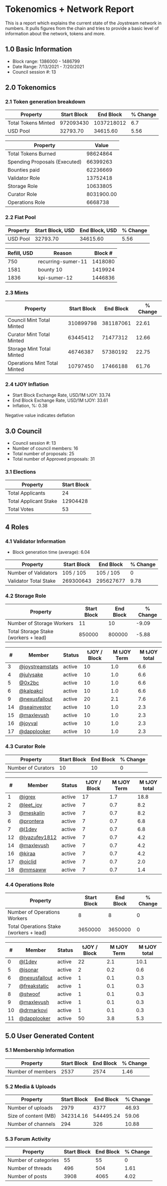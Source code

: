 # Tokenomics + Network Report
This is a report which explains the current state of the Joystream network in numbers. It pulls figures from the chain and tries to provide a basic level of information about the network, tokens and more. 

## 1.0 Basic Information
* Block range: 1386000 - 1486799
* Date Range: 7/13/2021 - 7/20/2021
* Council session #: 13

## 2.0 Tokenomics
### 2.1 Token generation breakdown
| Property            | Start Block | End Block | % Change |
|---------------------|--------------|--------------|----------|
| Total Tokens Minted |  972093430 | 1037218012 | 6.7 |
| USD Pool |  32793.70 | 34615.60 | 5.56 |

| Property            | Value        |
|---------------------|--------------|
| Total Tokens Burned | 98624864 |
| Spending Proposals (Executed) | 66399263 |
| Bounties paid       | 62236669 |
| Validator Role      | 13752418 |
| Storage Role        | 10633805 |
| Curator Role        | 8031900.00 |
| Operations Role     | 6668738 |

### 2.2 Fiat Pool
| Property            | Start Block, USD | End Block, USD | % Change |
|---------------------|--------------|--------------|----------|
| USD Pool | 32793.70 | 34615.60 | 5.56 |

| Refill, USD | Reason | Block # |
|---------------------|--------------|--------------|
| 750 | recurring-sumer-11 | 1418080 |
| 1581 | bounty 10 | 1419924 |
| 1836 | kpi-sumer-12 | 1446836 |


### 2.3 Mints
| Property                    | Start Block           | End Block | % Change |
|-----------------------------|-----------------------|--------------|----------|
| Council Mint Total Minted   | 310899798  | 381187061 |22.61 |
| Curator Mint Total Minted   | 63445412 | 71477312 | 12.66 |
| Storage Mint Total Minted   | 46746387 | 57380192 | 22.75 |
| Operations Mint Total Minted | 10797450 | 17466188 | 61.76 |


### 2.4 tJOY Inflation

* Start Block Exchange Rate, USD/1M tJOY: 33.74
* End Block Exchange Rate, USD/1M tJOY: 33.61
* Inflation, %: 0.38

Negative value indicates deflation

## 3.0 Council
* Council session #: 13
* Number of council members: 16
* Total number of proposals: 25
* Total number of Approved proposals: 31

### 3.1 Elections
| Property                    | Start Block  |
|-----------------------------|--------------|
| Total Applicants            | 24 |
| Total Applicant Stake       | 12904428 |
| Total Votes                 | 53 |

## 4 Roles
### 4.1 Validator Information
* Block generation time (average): 6.04

| Property                   | Start Block | End Block | % Change |
|----------------------------|--------------|--------------|----------|
| Number of Validators       | 105 / 105 | 105 / 105 | 0 |
| Validator Total Stake      | 269300643 | 295627677 | 9.78 |


### 4.2 Storage Role
| Property                | Start Block | End Block | % Change |
|-------------------------|--------------|--------------|----------|
| Number of Storage Workers | 11 | 10 | -9.09 |
| Total Storage Stake (workers + lead) | 850000 | 800000 | -5.88 |

| # | Member | Status | tJOY / Block | M tJOY Term | M tJOY total |
|--|--|--|--|--|--|
| 3 | [@joystreamstats](https://pioneer.joystreamstats.live/#/members/joystreamstats) | active | 10 | 1.0 | 6.6 |
| 4 | [@julysake](https://pioneer.joystreamstats.live/#/members/julysake) | active | 10 | 1.0 | 6.6 |
| 5 | [@0x2bc](https://pioneer.joystreamstats.live/#/members/0x2bc) | active | 10 | 1.0 | 6.6 |
| 6 | [@kalpakci](https://pioneer.joystreamstats.live/#/members/kalpakci) | active | 10 | 1.0 | 6.6 |
| 9 | [@nexusfallout](https://pioneer.joystreamstats.live/#/members/nexusfallout) | active | 20 | 2.1 | 7.6 |
| 14 | [@seainvestor](https://pioneer.joystreamstats.live/#/members/seainvestor) | active | 10 | 1.0 | 2.3 |
| 15 | [@maxlevush](https://pioneer.joystreamstats.live/#/members/maxlevush) | active | 10 | 1.0 | 2.3 |
| 16 | [@joyval](https://pioneer.joystreamstats.live/#/members/joyval) | active | 10 | 1.0 | 2.3 |
| 17 | [@dapplooker](https://pioneer.joystreamstats.live/#/members/dapplooker) | active | 10 | 1.0 | 2.3 |


### 4.3 Curator Role
| Property                | Start Block | End Block | % Change |
|-------------------------|--------------|--------------|----------|
| Number of Curators      | 10 | 10 | 0 |

| # | Member | Status | tJOY / Block | M tJOY Term | M tJOY total |
|--|--|--|--|--|--|
| 1 | [@igrex](https://pioneer.joystreamstats.live/#/members/igrex) | active | 17 | 1.7 | 18.8 |
| 2 | [@leet_joy](https://pioneer.joystreamstats.live/#/members/leet_joy) | active | 7 | 0.7 | 8.2 |
| 3 | [@meskalin](https://pioneer.joystreamstats.live/#/members/meskalin) | active | 7 | 0.7 | 8.2 |
| 6 | [@prontera](https://pioneer.joystreamstats.live/#/members/prontera) | active | 7 | 0.7 | 6.8 |
| 7 | [@l1dev](https://pioneer.joystreamstats.live/#/members/l1dev) | active | 7 | 0.7 | 6.8 |
| 12 | [@lyazufey1812](https://pioneer.joystreamstats.live/#/members/lyazufey1812) | active | 7 | 0.7 | 4.2 |
| 14 | [@maxlevush](https://pioneer.joystreamstats.live/#/members/maxlevush) | active | 7 | 0.7 | 4.2 |
| 16 | [@kiraa](https://pioneer.joystreamstats.live/#/members/kiraa) | active | 7 | 0.7 | 4.2 |
| 17 | [@oiclid](https://pioneer.joystreamstats.live/#/members/oiclid) | active | 7 | 0.7 | 2.0 |
| 18 | [@mmsaww](https://pioneer.joystreamstats.live/#/members/mmsaww) | active | 7 | 0.7 | 1.4 |


### 4.4 Operations Role
| Property                | Start Block | End Block | % Change |
|-------------------------|--------------|--------------|----------|
| Number of Operations Workers      | 8 | 8 | 0 |
| Total Operations Stake (workers + lead) | 3650000 | 3650000 | 0 |

| # | Member | Status | tJOY / Block | M tJOY Term | M tJOY total |
|--|--|--|--|--|--|
| 0 | [@l1dev](https://pioneer.joystreamstats.live/#/members/l1dev) | active | 22 | 2.1 | 10.1 |
| 5 | [@isonar](https://pioneer.joystreamstats.live/#/members/isonar) | active | 2 | 0.2 | 0.6 |
| 6 | [@nexusfallout](https://pioneer.joystreamstats.live/#/members/nexusfallout) | active | 1 | 0.1 | 0.3 |
| 7 | [@freakstatic](https://pioneer.joystreamstats.live/#/members/freakstatic) | active | 1 | 0.1 | 0.3 |
| 8 | [@stwoof](https://pioneer.joystreamstats.live/#/members/stwoof) | active | 1 | 0.1 | 0.3 |
| 9 | [@maxlevush](https://pioneer.joystreamstats.live/#/members/maxlevush) | active | 1 | 0.1 | 0.3 |
| 10 | [@drmarkovi](https://pioneer.joystreamstats.live/#/members/drmarkovi) | active | 1 | 0.1 | 0.3 |
| 11 | [@dapplooker](https://pioneer.joystreamstats.live/#/members/dapplooker) | active | 50 | 3.8 | 5.3 |


## 5.0 User Generated Content
### 5.1 Membership Information
| Property          | Start Block | End Block | % Change |
|-------------------|--------------|--------------|----------|
| Number of members | 2537|  2574 | 1.46 |

### 5.2 Media & Uploads
| Property                | Start Block | End Block | % Change |
|-------------------------|--------------|--------------|----------|
| Number of uploads       | 2979 | 4377  |  46.93 |
| Size of content (MB)    |  342314.16 |  544495.24 | 59.06 |
| Number of channels      |  294 | 326 | 10.88 |

### 5.3 Forum Activity
| Property          | Start Block | End Block | % Change |
|-------------------|--------------|--------------|----------|
| Number of categories | 55 | 55 | 0 |
| Number of threads    | 496 | 504 | 1.61 |
| Number of posts      | 3908 | 4065 | 4.02 |
